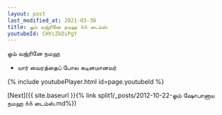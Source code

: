```yaml
---
layout: post
last_modified_at: 2021-03-30
title: ஓம் வஜ்ரினே நமஹ ௧௧ டைம்ஸ்
youtubeId: CHYcZkDiPgY
---
```

 
 
 ஓம் வஜ்ரினே நமஹ  
 
 -  யார் வைரத்தைப் போல கடினமானவர் 
 
  
 
  
 
 
 
 
 
 


{% include youtubePlayer.html id=page.youtubeId %}
 
[Next]({{ site.baseurl }}{% link  split1/_posts/2012-10-22-ஓம் ஷோபானாய நமஹ ௧௧ டைம்ஸ்.md%})
 
